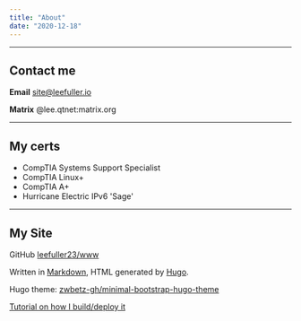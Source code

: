 ```yaml
---
title: "About"
date: "2020-12-18"
---
```


---
## Contact me

**Email** [site@leefuller.io](mailto:site@leefuller.io)

**Matrix** @lee.qtnet:matrix.org

---
## My certs

- CompTIA Systems Support Specialist
- CompTIA Linux+
- CompTIA A+
- Hurricane Electric IPv6 'Sage'

---

## My Site

GitHub [leefuller23/www](https://github.com/leefuller23/www)

Written in [Markdown](https://www.markdownguide.org/), HTML generated by [Hugo](https://github.com/gohugoio/hugo).

Hugo theme: [zwbetz-gh/minimal-bootstrap-hugo-theme](https://github.com/zwbetz-gh/minimal-bootstrap-hugo-theme)

[Tutorial on how I build/deploy it](https://leefuller.io/build-site-with-cloudflare-pages/)
